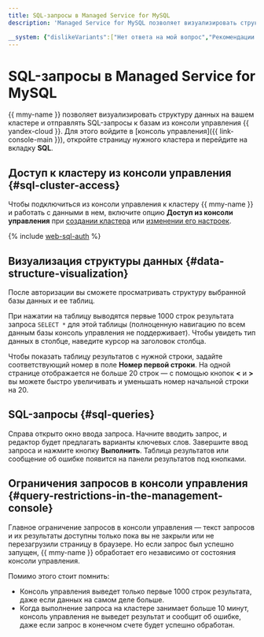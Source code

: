 ```yaml
---
title: SQL-запросы в Managed Service for MySQL
description: 'Managed Service for MySQL позволяет визуализировать структуру данных на вашем кластере и отправлять SQL-запросы к базам из консоли управления Yandex.Cloud. Для этого войдите в консоль управления, откройте страницу нужного кластера и перейдите на вкладку SQL.'

__system: {"dislikeVariants":["Нет ответа на мой вопрос","Рекомендации не помогли","Содержание не соответсвует заголовку","Другое"]}
---
```



# SQL-запросы в Managed Service for MySQL

{{ mmy-name }} позволяет визуализировать структуру данных на вашем кластере и отправлять SQL-запросы к базам из консоли управления {{ yandex-cloud }}. Для этого войдите в [консоль управления]({{ link-console-main }}), откройте страницу нужного кластера и перейдите на вкладку **SQL**.

## Доступ к кластеру из консоли управления {#sql-cluster-access}

Чтобы подключиться из консоли управления к кластеру {{ mmy-name }} и работать с данными в нем, включите опцию **Доступ из консоли управления** при [создании кластера](cluster-create.md) или [изменении его настроек](update.md#change-additional-settings).

{% include [web-sql-auth](../../_includes/mdb/web-sql-auth.md) %}

## Визуализация структуры данных {#data-structure-visualization}

После авторизации вы сможете просматривать структуру выбранной базы данных и ее таблиц.

При нажатии на таблицу выводятся первые 1000 строк результата запроса `SELECT *` для этой таблицы (полноценную навигацию по всем данным базы консоль управления не поддерживает). Чтобы увидеть тип данных в столбце, наведите курсор на заголовок столбца.

Чтобы показать таблицу результатов с нужной строки, задайте соответствующий номер в поле **Номер первой строки**. На одной странице отображается не больше 20 строк — с помощью кнопок **<** и **>** вы можете быстро увеличивать и уменьшать номер начальной строки на 20.

 ## SQL-запросы {#sql-queries}

Справа открыто окно ввода запроса. Начните вводить запрос, и редактор будет предлагать варианты ключевых слов. Завершите ввод запроса и нажмите кнопку **Выполнить**. Таблица результатов или сообщение об ошибке появится на панели результатов под кнопками.

## Ограничения запросов в консоли управления {#query-restrictions-in-the-management-console}

Главное ограничение запросов в консоли управления — текст запросов и их результаты доступны только пока вы не закрыли или не перезагрузили страницу в браузере. Но если запрос был успешно запущен, {{ mmy-name }} обработает его независимо от состояния консоли управления.

Помимо этого стоит помнить:
* Консоль управления выведет только первые 1000 строк результата, даже если данных на самом деле больше.
* Когда выполнение запроса на кластере занимает больше 10 минут, консоль управления не выведет результат и сообщит об ошибке, даже если запрос в конечном счете будет успешно обработан.
